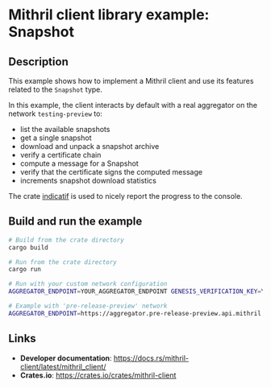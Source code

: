# Mithril client library example: Snapshot

## Description

This example shows how to implement a Mithril client and use its features related to the `Snapshot` type.

In this example, the client interacts by default with a real aggregator on the network `testing-preview` to:

- list the available snapshots
- get a single snapshot
- download and unpack a snapshot archive
- verify a certificate chain
- compute a message for a Snapshot
- verify that the certificate signs the computed message
- increments snapshot download statistics

The crate [indicatif](https://docs.rs/indicatif/latest/indicatif/) is used to nicely report the progress to the console.

## Build and run the example

```bash
# Build from the crate directory
cargo build

# Run from the crate directory
cargo run

# Run with your custom network configuration
AGGREGATOR_ENDPOINT=YOUR_AGGREGATOR_ENDPOINT GENESIS_VERIFICATION_KEY=YOUR_GENESIS_VERIFICATION_KEY cargo run

# Example with 'pre-release-preview' network
AGGREGATOR_ENDPOINT=https://aggregator.pre-release-preview.api.mithril.network/aggregator GENESIS_VERIFICATION_KEY=$(curl -s https://raw.githubusercontent.com/input-output-hk/mithril/main/mithril-infra/configuration/pre-release-preview/genesis.vkey) cargo run
```

## Links

- **Developer documentation**: https://docs.rs/mithril-client/latest/mithril_client/
- **Crates.io**: https://crates.io/crates/mithril-client
